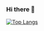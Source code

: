 ### Hi there 👋

[![Top Langs](https://github-readme-stats.vercel.app/api/top-langs/?username=singlekeycap&layout=compact&langs_count=6)](https://github.com/singlekeycap)
